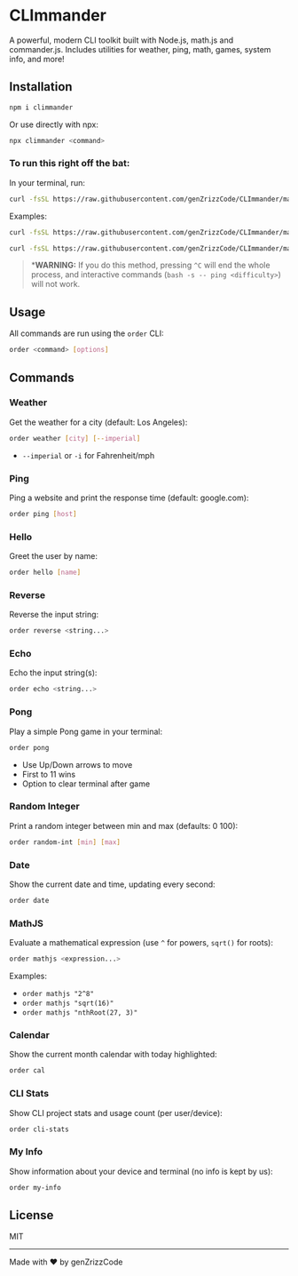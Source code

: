 # CLImmander

A powerful, modern CLI toolkit built with Node.js, math.js and commander.js. Includes utilities for weather, ping, math, games, system info, and more!

## Installation

```sh
npm i climmander
```

Or use directly with npx:

```sh
npx climmander <command>
```

### To run this right off the bat:

In your terminal, run:

```sh
curl -fsSL https://raw.githubusercontent.com/genZrizzCode/CLImmander/main/run.sh | bash -s -- <command>
```

Examples:

```sh
curl -fsSL https://raw.githubusercontent.com/genZrizzCode/CLImmander/main/run.sh | bash -s --
```

```sh
curl -fsSL https://raw.githubusercontent.com/genZrizzCode/CLImmander/main/run.sh | bash -s -- weather
```

> ***WARNING:**
> If you do this method, pressing `^C` will end the whole process, and interactive commands (`bash -s -- ping <difficulty>`) will not work.

## Usage

All commands are run using the `order` CLI:

```sh
order <command> [options]
```

## Commands

### Weather
Get the weather for a city (default: Los Angeles):
```sh
order weather [city] [--imperial]
```
- `--imperial` or `-i` for Fahrenheit/mph

### Ping
Ping a website and print the response time (default: google.com):
```sh
order ping [host]
```

### Hello
Greet the user by name:
```sh
order hello [name]
```

### Reverse
Reverse the input string:
```sh
order reverse <string...>
```

### Echo
Echo the input string(s):
```sh
order echo <string...>
```

### Pong
Play a simple Pong game in your terminal:
```sh
order pong
```
- Use Up/Down arrows to move
- First to 11 wins
- Option to clear terminal after game

### Random Integer
Print a random integer between min and max (defaults: 0 100):
```sh
order random-int [min] [max]
```

### Date
Show the current date and time, updating every second:
```sh
order date
```

### MathJS
Evaluate a mathematical expression (use `^` for powers, `sqrt()` for roots):
```sh
order mathjs <expression...>
```
Examples:
- `order mathjs "2^8"`
- `order mathjs "sqrt(16)"`
- `order mathjs "nthRoot(27, 3)"`

### Calendar
Show the current month calendar with today highlighted:
```sh
order cal
```

### CLI Stats
Show CLI project stats and usage count (per user/device):
```sh
order cli-stats
```

### My Info
Show information about your device and terminal (no info is kept by us):
```sh
order my-info
```

## License
MIT

---

Made with ❤️ by genZrizzCode
